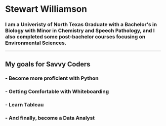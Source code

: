 # Stewart Williamson
### I am a Univeristy of North Texas Graduate with a Bachelor's in Biology with Minor in Chemistry and Speech Pathology, and I also completed some post-bachelor courses focusing on Environmental Sciences. 
---
## My goals for Savvy Coders
### - Become more proficient with Python
### - Getting Comfortable with Whiteboarding
### - Learn Tableau
### - And finally, become a Data Analyst
